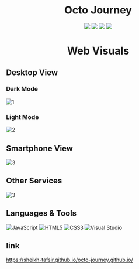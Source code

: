 <h1 align="center">Octo Journey</h1>
<p align="center">
   <img src="https://img.shields.io/badge/language-JavaScript-red?style"/>
   <img src="https://img.shields.io/github/license/Sheikh-Tafsir/Algo-Easy"/>
   <img src="https://img.shields.io/github/stars/Sheikh-Tafsir/octo-journey.github.io"/>
   <img src="https://img.shields.io/github/forks/Sheikh-Tafsir/octo-journey.github.io"/>
</p>

<h1 align="center">Web Visuals</h1>

## Desktop View
### Dark Mode
![1](https://user-images.githubusercontent.com/83116065/168484537-4f3aeb21-16b9-4e3d-a01d-0f4f57dc029b.JPG)

### Light Mode
![2](https://user-images.githubusercontent.com/83116065/168484573-66b30fb6-2d5a-4868-9ffc-0564c18e65f5.JPG)

## Smartphone View
![3](https://user-images.githubusercontent.com/83116065/168484597-1a8a5a85-da0a-44af-9f32-cf8d5646bd8c.jpg)

## Other Services

![3](https://user-images.githubusercontent.com/83116065/147655798-4392041c-ef09-49eb-8cc5-e131e7627ace.JPG)

## Languages & Tools

![JavaScript](https://img.shields.io/badge/-JavaScript-000000?style=flat&logo=javascript)
![HTML5](https://img.shields.io/badge/-HTML5-000000?style=flat&logo=html5)
![CSS3](https://img.shields.io/badge/-CSS-000000?style=flat&logo=css3)
![Visual Studio](https://img.shields.io/badge/-Visual%20Studio-000000?style=flat&logo=Visual%20Studio)<br />


## link
https://sheikh-tafsir.github.io/octo-journey.github.io/
